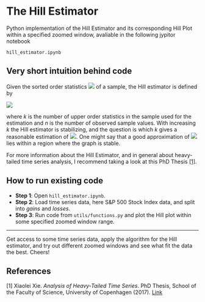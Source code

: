 # The Hill Estimator


Python implementation of the Hill Estimator and its corresponding Hill Plot within a specified zoomed window, avaliable in the following jypitor notebook

```
hill_estimator.ipynb
```


## Very short intuition behind code ##

Given the sorted order statistics <img src="https://render.githubusercontent.com/render/math?math=Y_{(1)} \leq ... \leq Y_{(n)}"> of a sample, the Hill estimator is defined by

<img src="https://render.githubusercontent.com/render/math?math=\kappa_n^{(k)} = \Big( k^{-1} \sum_{i=1}^{k} \log{\frac{Y_{(n-i %2B 1)}}{Y_{(n-k)}}} \Big)^{-1} = \Big( \frac{1}{k} \sum_{i=1}^{k} \log{Y_{(n-i %2B 1)}} - \log Y_{(n-k)} \Big)^{-1}, \quad k=1,2,...,n-1">

where _k_ is the number of upper order statistics in the sample used for the estimation and _n_ is the number of observed sample values. With increasing _k_ the Hill estimator is stabilizing, and the question is which _k_ gives a reasonable estimation of <img src="https://render.githubusercontent.com/render/math?math=\kappa">. One might say that a good approximation of <img src="https://render.githubusercontent.com/render/math?math=\kappa"> lies within a region where the graph is stable. 

For more information about the Hill Estimator, and in general about heavy-tailed time series analysis, I recommend taking a look at this PhD Thesis [[1]](#1).

## How to run existing code ##

* __Step 1__: Open `hill_estimator.ipynb`.
* __Step 2__: Load time series data, here S&P 500 Stock Index data, and split into *gains* and *losses*.
* __Step 3__: Run code from `utils/functions.py` and plot the Hill plot within some specified zoomed window range. 


- - - -

Get access to some time series data, apply the algorithm for the Hill estimator, and try out different zoomed windows and see what fit the data the best. Cheers!


## References ##

<a id="1">[1]</a> 
Xiaolei Xie. _Analysis of Heavy-Tailed Time Series_. PhD Thesis, School of the
Faculty of Science, University of Copenhagen (2017). [Link](http://web.math.ku.dk/noter/filer/phd17xx.pdf "Named link title")
